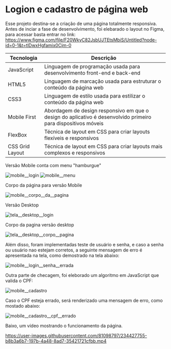 ﻿# Logion e cadastro de página web
 
 
 Esse projeto destina-se a criação de uma página totalmente responsiva. Antes de inciar a fase de desenvolvimento, foi elebarado o layout no Figma,
 para acessar basta entrar no link: https://www.figma.com/file/F20WkyC82JsbUJTEtsMbiS/Untitled?node-id=0-1&t=tlDwxHgfamix0Cjm-0
 
 
| Tecnologia        | Descrição |
|------------------|-----------|
| JavaScript       | Linguagem de programação usada para desenvolvimento front-end e back-end |
| HTML5            | Linguagem de marcação usada para estruturar o conteúdo da página web |
| CSS3             | Linguagem de estilo usada para estilizar o conteúdo da página web |
| Mobile First     | Abordagem de design responsivo em que o design do aplicativo é desenvolvido primeiro para dispositivos móveis |
| FlexBox          | Técnica de layout em CSS para criar layouts flexíveis e responsivos |
| CSS Grid Layout  | Técnica de layout em CSS para criar layouts mais complexos e responsivos |

 
Versão Mobile conta com menu "hamburgue"


![mobile__login](https://user-images.githubusercontent.com/81098797/234425736-ddf9757d-0a88-44b4-b276-e5af326c8d90.jpg) ![mobile__menu](https://user-images.githubusercontent.com/81098797/234426007-7357ba72-9d91-4f64-82bb-7174b4c2e81f.jpg)

Corpo da página para versão Mobile

![mobile__corpo__da__pagina](https://user-images.githubusercontent.com/81098797/234426902-2b0566ab-2031-4233-ba80-86d8342aeae8.jpg)



Versão Desktop


![tela__desktop__login](https://user-images.githubusercontent.com/81098797/234425798-a163155b-5528-4781-afe0-8a9530d45465.jpg)

Corpo da pagina versão desktop


![tela__desktop__corpo__pagina](https://user-images.githubusercontent.com/81098797/234427318-d56d7829-eb2f-4a00-8c16-c67d4e99299e.jpg)

Além disso, foram implementadas teste de usuário e senha, e caso a senha ou usuário nao estejam corretos, a seguinte mensagem de erro é apresentada na tela, como demostrado na tela abaixo:


![mobile__login__senha__errada](https://user-images.githubusercontent.com/81098797/234425969-360ff991-5311-40df-b583-3e0871e37758.jpg)


Outra parte de checagem, foi eleborado um algoritmo em JavaScript que valida o CPF:

![mobile__cadastro](https://user-images.githubusercontent.com/81098797/234427583-14ea23d0-956b-4c8a-abf9-af9c5baf43d9.jpg)


Caso o CPF esteja errado, será renderizado uma mensagem de erro, como mostado abaixo:

![mobile__cadastro__cpf__errado](https://user-images.githubusercontent.com/81098797/234427679-9e00c293-ad08-4942-8758-1320ac280881.jpg)



Baixo, um vídeo mostrando o funcionamento da página.

https://user-images.githubusercontent.com/81098797/234427755-b8b3a6b7-197b-4a48-8ad7-35421721cfbb.mp4





